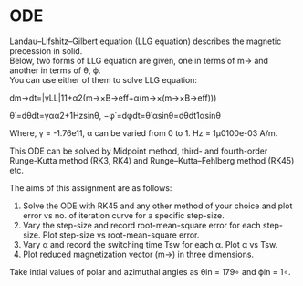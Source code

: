 # ODE

Landau–Lifshitz–Gilbert equation (LLG equation) describes the magnetic precession in solid. <br>
Below, two forms of LLG equation are given, one in terms of m→ and another in terms of θ, ϕ. <br>
You can use either of them to solve LLG equation:

dm→dt=|γLL|11+α2(m→×B→eff+α(m→×(m→×B→eff)))

θ˙=dθdt=γαα2+1Hzsinθ, −φ˙=dφdt=θ˙αsinθ=dθdt1αsinθ

Where, γ = -1.76e11, α can be varied from 0 to 1. Hz = 1μ0100e-03 A/m.

This ODE can be solved by Midpoint method, third- and fourth-order Runge-Kutta method (RK3, RK4) and Runge–Kutta–Fehlberg method (RK45) etc.

The aims of this assignment are as follows:

1. Solve the ODE with RK45 and any other method of your choice and plot error vs no. of iteration curve for a specific step-size.
2. Vary the step-size and record root-mean-square error for each step-size. Plot step-size vs root-mean-square error.
3. Vary α and record the switching time Tsw for each α. Plot α vs Tsw.
4. Plot reduced magnetization vector (m→) in three dimensions.

Take intial values of polar and azimuthal angles as θin = 179∘ and ϕin = 1∘.

